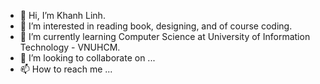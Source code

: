 - 👋 Hi, I’m Khanh Linh.
- 👀 I’m interested in reading book, designing, and of course coding.
- 🌱 I’m currently learning Computer Science at University of Information Technology - VNUHCM.
- 💞️ I’m looking to collaborate on ...
- 📫 How to reach me ...

<!---
kaylynlb/kaylynlb is a ✨ special ✨ repository because its `README.md` (this file) appears on your GitHub profile.
You can click the Preview link to take a look at your changes.
--->
